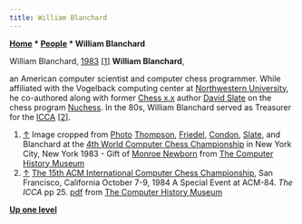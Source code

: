 ```yaml
---
title: William Blanchard
---
```

**[Home](Home "Home") \* [People](People "People") \* William Blanchard**



[](File:William_Blanchard.jpg) William Blanchard, [1983](WCCC_1983 "WCCC 1983") <a id="cite-note-1" href="#cite-ref-1">[1]</a>
**William Blanchard**,  

an American computer scientist and computer chess programmer. While affiliated with the Vogelback computing center at [Northwestern University](Northwestern_University "Northwestern University"), he co-authored along with former [Chess x.x](Chess_(Program) "Chess (Program)") author [David Slate](David_Slate "David Slate") on the chess program [Nuchess](Nuchess "Nuchess"). In the 80s, William Blanchard served as Treasurer for the [ICCA](ICCA "ICCA") <a id="cite-note-2" href="#cite-ref-2">[2]</a>.






1. <a id="cite-ref-1" href="#cite-note-1">↑</a> Image cropped from [Photo](http://www.computerhistory.org/chess/full_record.php?iid=stl-430b9bbddbaf1) [Thompson](Ken_Thompson "Ken Thompson"), [Friedel](Frederic_Friedel "Frederic Friedel"), [Condon](Joe_Condon "Joe Condon"), [Slate](David_Slate "David Slate"), and Blanchard at the [4th World Computer Chess Championship](WCCC_1983 "WCCC 1983") in New York City, New York 1983 - Gift of [Monroe Newborn](Monroe_Newborn "Monroe Newborn") from [The Computer History Museum](The_Computer_History_Museum "The Computer History Museum")
2. <a id="cite-ref-2" href="#cite-note-2">↑</a>  [The 15th ACM International Computer Chess Championship](http://www.computerhistory.org/chess/full_record.php?iid=doc-431614f6c8af8), San Francisco, California October 7-9, 1984 A Special Event at ACM-84. *The ICCA* pp 25. [pdf](http://archive.computerhistory.org/projects/chess/related_materials/text/3-1%20and%203-2%20and%203-3%20and%204-3.1984_15th_NACCC/1984%20NACCC.062303012.sm.pdf) from [The Computer History Museum](The_Computer_History_Museum "The Computer History Museum")

**[Up one level](People "People")**







 
